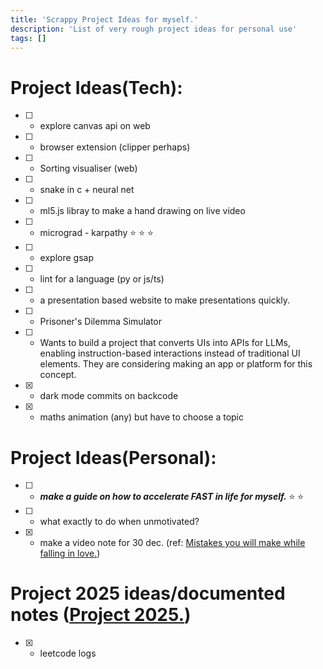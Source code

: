 ```yaml
---
title: 'Scrappy Project Ideas for myself.'
description: 'List of very rough project ideas for personal use'
tags: []
---
```


# Project Ideas(Tech):

- [ ] - explore canvas api on web
- [ ] - browser extension (clipper perhaps)
- [ ] - Sorting visualiser (web)
- [ ] - snake in c + neural net 
- [ ] - ml5.js libray to make a hand drawing on live video
- [ ] - micrograd - karpathy :star: :star: :star:
- [ ] - explore gsap
- [ ] - lint for a language (py or js/ts)
- [ ] - a presentation based website to make presentations quickly.
- [ ] - Prisoner's Dilemma Simulator 
- [ ] - Wants to build a project that converts UIs into APIs for LLMs, enabling instruction-based interactions instead of traditional UI elements. They are considering making an app or platform for this concept.
- [x] - dark mode commits on backcode
- [x] - maths animation (any) but have to choose a topic

# Project Ideas(Personal):

- [ ] - ***make a guide on how to accelerate FAST in life for myself.*** :star: :star: 
- [ ] - what exactly to do when unmotivated?
- [x] - make a video note for 30 dec. (ref: [Mistakes you will make while falling in love.](https://www.youtube.com/watch?v=BO49MyEPBKg))

# Project 2025 ideas/documented notes ([Project 2025.](https://project2025-alpha.vercel.app/))

- [x] - leetcode logs
